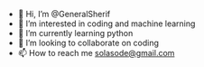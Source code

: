 - 👋 Hi, I’m @GeneralSherif
- 👀 I’m interested in coding and machine learning 
- 🌱 I’m currently learning python
- 💞️ I’m looking to collaborate on coding
- 📫 How to reach me solasode@gmail.com

<!---
GeneralSherif/GeneralSherif is a ✨ special ✨ repository because its `README.md` (this file) appears on your GitHub profile.
You can click the Preview link to take a look at your changes.
--->
